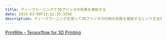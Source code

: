 ```yaml
---
title: ディープラーニングで3Dプリンタの失敗を検知する
date: 2019-03-09T13:32:33.559Z
description: ディープラーニングを使って3Dプリンタの印刷の失敗を検知するという方法を紹介します。
---
```

[PrintRite - Tensorflow for 3D Printing](https://hackaday.io/project/163587-printrite-tensorflow-for-3d-printing)
